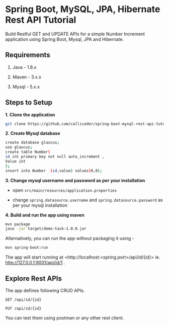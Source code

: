 # Spring Boot, MySQL, JPA, Hibernate Rest API Tutorial

Build Restful GET and UPDATE APIs for a simple Number Increment application using Spring Boot, Mysql, JPA and Hibernate.

## Requirements

1. Java - 1.8.x

2. Maven - 3.x.x

3. Mysql - 5.x.x

## Steps to Setup

**1. Clone the application**

```bash
git clone https://github.com/callicoder/spring-boot-mysql-rest-api-tutorial.git
```

**2. Create Mysql database**
```bash
create database glaucus;
use glaucus;
create table Number(
id int primary key not null auto_increment ,
Value int
);
insert into Number  (id,value) values(0,0);

```

**3. Change mysql username and password as per your installation**

+ open `src/main/resources/application.properties`

+ change `spring.datasource.username` and `spring.datasource.password` as per your mysql installation

**4. Build and run the app using maven**

```bash
mvn package
java -jar target/demo-task-1.0.0.jar
```

Alternatively, you can run the app without packaging it using -

```bash
mvn spring-boot:run
```

The app will start running at <http://localhost:<spring.port>/api/id/{id}> ie. http://127.0.0.1:9001/api/id/1 .

## Explore Rest APIs

The app defines following CRUD APIs.

    GET /api/id/{id}
    
    PUT /api/id/{id}
    

You can test them using postman or any other rest client.


